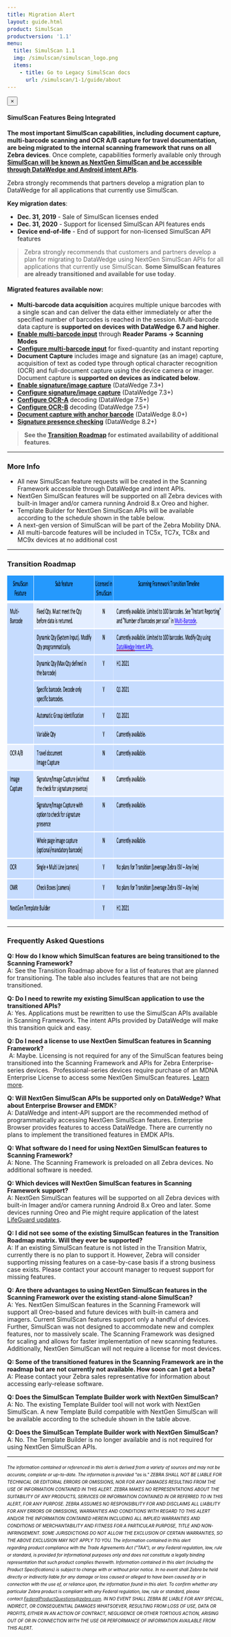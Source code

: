 ```yaml
---
title: Migration Alert
layout: guide.html
product: SimulScan
productversion: '1.1'
menu:
  title: SimulScan 1.1
  img: /simulscan/simulscan_logo.png
  items:
    - title: Go to Legacy SimulScan docs
      url: /simulscan/1-1/guide/about
---
```



<div class="alert alert-danger alert-dismissible fade in" role="alert"> <button type="button" class="close" data-dismiss="alert" aria-label="Close"><span aria-hidden="true">×</span></button> <h4>SimulScan Features Being Integrated</h4> <p><b>The most important SimulScan capabilities, including document capture, multi-barcode scanning and OCR A/B capture for travel documentation, are being migrated to the internal scanning framework that runs on all Zebra devices</b>. Once complete, capabilities formerly available only through <u><b>SimulScan will be known as NextGen SimulScan and be accessible through DataWedge and Android intent APIs</u></b>. 

Zebra strongly recommends that partners develop a migration plan to DataWedge for all applications that currently use SimulScan.</p><p><b>Key migration dates</b>:
    </p><ul>
        <li><b>Dec. 31, 2019</b> - Sale of SimulScan licenses ended</li>
        <li><b>Dec. 31, 2020</b> - Support for licensed SimulScan API features ends</li>
        <li><b>Device end-of-life</b> - End of support for non-licensed SimulScan API features</li>
    </ul>
</div>

> Zebra strongly recommends that customers and partners develop a plan for migrating to DataWedge using NextGen SimulScan APIs for all applications that currently use SimulScan. **Some SimulScan features are already transitioned and available for use today**. <br>

#### Migrated features available now:
* **Multi-barcode data acquisition** acquires multiple unique barcodes with a single scan and can deliver the data either immediately or after the specified number of barcodes is reached in the session. Multi-barcode data capture is **supported on devices with DataWedge 6.7 and higher**.
 * **[Enable multi-barcode input](/datawedge/7-5/guide/input/barcode/#readerparams)** through **Reader Params -> Scanning Modes**
 * **[Configure multi-barcode input](/datawedge/7-5/guide/input/barcode/#multibarcodeparams)** for fixed-quantity and instant reporting
* **Document Capture** includes image and signature (as an image) capture, acquisition of text as coded type through optical character recognition (OCR) and full-document capture using the device camera or imager. Document capture is **supported on devices as indicated below**.  
 * **[Enable signature/image capture](/datawedge/7-5/guide/input/barcode/#multibarcodeparams)** (DataWedge 7.3+)
 * **[Configure signature/image capture](/datawedge/7-5/guide/input/barcode/#decodersignature)** (DataWedge 7.3+)
 * **[Configure OCR-A](/datawedge/7-5/guide/input/barcode#ocra)** decoding (DataWedge 7.5+)
 * **[Configure OCR-B](/datawedge/7-5/guide/input/barcode#ocrb)** decoding (DataWedge 7.5+)
 * **[Document capture with anchor barcode](/datawedge/8-0/guide/input/barcode/#documentcapturetemplate)** (DataWedge 8.0+)
 * **[Signature presence checking](/datawedge/8-2/guide/input/barcode/#nextgensimulscanconfiguration)** (DataWedge 8.2+)

<!--  removed by eng.
* **[Sample app: Multi-barcode scanning](/emdk-for-android/7-5/samples/multibarcode1/)** (EMDK for Android 6.8+)
 * **[Sample app: Document capture](/emdk-for-android/7-5/samples/simulscan/)** (EMDK for Android 4.0+)
 -->

>**See the [Transition Roadmap](#transitionroadmap) for estimated availability of additional features**.

-----

### More Info
* All new SimulScan feature requests will be created in the Scanning Framework accessible through DataWedge and intent APIs.
* NextGen SimulScan features will be supported on all Zebra devices with built-in Imager and/or camera running Android 8.x Oreo and higher.
* Template Builder for NextGen SimulScan APIs will be available according to the schedule shown in the table below.
* A next-gen version of SimulScan will be part of the Zebra Mobility DNA.
* All multi-barcode features will be included in TC5x, TC7x, TC8x and MC9x devices at no additional cost


<!-- 12/10/19- removed, seemed misleading (as if only these devices were supported)

SimulScan currently supports only these devices: 
 * MC33
 * TC51/TC51-HC/TC52/TC56/TC57
 * TC55 
 * TC70/TC72/TC75/TC77
 * TC70x/TC75x
 * TC8000 

 -->

 -----

### Transition Roadmap
<img style="height:800px" src="simulscan_feature_table.png"/>

-----

### Frequently Asked Questions 


**Q: How do I know which SimulScan features are being transitioned to the Scanning Framework?**<br>
A: See the Transition Roadmap above for a list of features that are planned for transitioning. The table also includes features that are not being transitioned.

**Q: Do I need to rewrite my existing SimulScan application to use the transitioned APIs?** <br>
A: Yes. Applications must be rewritten to use the SimulScan APIs available in Scanning Framework. The intent APIs provided by DataWedge will make this transition quick and easy. 

**Q: Do I need a license to use NextGen SimulScan features in Scanning Framework?**<br> 
 A: Maybe. Licensing is not required for any of the SimulScan features being transitioned into the Scanning Framework and APIs for Zebra Enterprise-series devices.  Professional-series devices require purchase of an MDNA Enterprise License to access some NextGen SimulScan features. [Learn more](/licensing). 

**Q: Will NextGen SimulScan APIs be supported only on DataWedge? What about Enterprise Browser and EMDK**?<br>
A: DataWedge and intent-API support are the recommended method of programmatically accessing NextGen SimulScan features. Enterprise Browser provides features to access DataWedge. There are currently no plans to implement the transitioned features in EMDK APIs.

**Q: What software do I need for using NextGen SimulScan features to Scanning Framework?**<br>
A: None. The Scanning Framework is preloaded on all Zebra devices. No additional software is needed.<br>

**Q: Which devices will NextGen SimulScan features in Scanning Framework support?**<br>
A: NextGen SimulScan features will be supported on all Zebra devices with built-in Imager and/or camera running Android 8.x Oreo and later. Some devices running Oreo and Pie might require application of the latest [LifeGuard updates](https://www.zebra.com/us/en/support-downloads/lifeguard-security.html).

**Q: I did not see some of the existing SimulScan features in the Transition Roadmap matrix. Will they ever be supported?**<br> 
A: If an existing SimulScan feature is not listed in the Transition Matrix, currently there is no plan to support it. However, Zebra will consider supporting missing features on a case-by-case basis if a strong business case exists. Please contact your account manager to request support for missing features.

**Q: Are there advantages to using NextGen SimulScan features in the Scanning Framework over the existing stand-alone SimulScan?**<br>
A: Yes. NextGen SimulScan features in the Scanning Framework will support all Oreo-based and future devices with built-in camera and imagers. Current SimulScan features support only a handful of devices. Further, SimulScan was not designed to accommodate new and complex features, nor to massively scale. The Scanning Framework was designed for scaling and allows for faster implementation of new scanning features.   Additionally, NextGen SimulScan will not require a license for most devices. 

**Q: Some of the transitioned features in the Scanning Framework are in the roadmap but are not currently not available. How soon can I get a beta?** <br>
A: Please contact your Zebra sales representative for information about accessing early-release software.

**Q: Does the SimulScan Template Builder work with NextGen SimulScan?**<br>
A: No. The existing Template Builder tool will not work with NextGen SimulScan. A new Template Build compatible with NextGen SimulScan will be available according to the schedule shown in the table above.

**Q: Does the SimulScan Template Builder work with NextGen SimulScan?**<br>
A: No. The Template Builder is no longer available and is not required for using NextGen SimulScan APIs. 

-----

<i><font size="1" color="black"> The information contained or referenced in this alert is derived from a variety of sources and may not be accurate, complete or up-to-date. The information is provided "as is." ZEBRA SHALL NOT BE LIABLE FOR TECHNICAL OR EDITORIAL ERRORS OR OMISSIONS, NOR FOR ANY DAMAGES RESULTING FROM THE USE OF INFORMATION CONTAINED IN THIS ALERT. ZEBRA MAKES NO REPRESENTATIONS ABOUT THE SUITABILITY OF ANY PRODUCTS, SERVICES OR INFORMATION CONTAINED IN OR REFERRED TO IN THIS ALERT, FOR ANY PURPOSE. ZEBRA ASSUMES NO RESPONSIBILITY FOR AND DISCLAIMS ALL LIABILITY FOR ANY ERRORS OR OMISSIONS, WARRANTIES AND CONDITIONS WITH REGARD TO THIS ALERT AND/OR THE INFORMATION CONTAINED HEREIN INCLUDING ALL IMPLIED WARRANTIES AND CONDITIONS OF MERCHANTABILITY AND FITNESS FOR A PARTICULAR PURPOSE, TITLE AND NON-INFRINGEMENT. SOME JURISDICTIONS DO NOT ALLOW THE EXCLUSION OF CERTAIN WARRANTIES, SO THE ABOVE EXCLUSION MAY NOT APPLY TO YOU. The information contained in this alert regarding product compliance with the Trade Agreements Act ("TAA"), or any Federal regulation, law, rule or standard, is provided for informational purposes only and does not constitute a legally binding representation that such product complies therewith. Information contained in this alert (including the Product Specifications) is subject to change with or without prior notice. In no event shall Zebra be held directly or indirectly liable for any damage or loss caused or alleged to have been caused by or in connection with the use of, or reliance upon, the information found in this alert. To confirm whether any particular Zebra product is compliant with any Federal regulation, law, rule or standard, please contact FederalProductQuestions@zebra.com. IN NO EVENT SHALL ZEBRA BE LIABLE FOR ANY SPECIAL, INDIRECT, OR CONSEQUENTIAL DAMAGES WHATSOEVER, RESULTING FROM LOSS OF USE, DATA OR PROFITS, EITHER IN AN ACTION OF CONTRACT, NEGLIGENCE OR OTHER TORTIOUS ACTION, ARISING OUT OF OR IN CONNECTION WITH THE USE OR PERFORMANCE OF INFORMATION AVAILABLE FROM THIS ALERT.</font></i>

 
